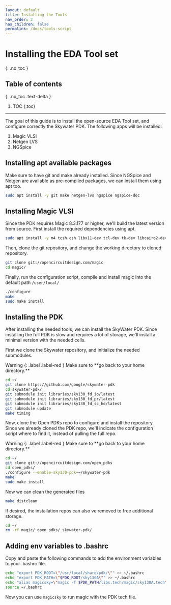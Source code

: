 ```yaml
---
layout: default
title: Installing the Tools
nav_order: 3
has_children: false
permalink: /docs/tools-script
---
```


# Installing the EDA Tool set
{: .no_toc }

## Table of contents
{: .no_toc .text-delta }

1. TOC
{:toc}

---


The goal of this guide is to install the open-source EDA Tool set, and configure correctly the Skywater PDK. The following apps will be installed:
1. Magic VLSI
2. Netgen LVS
3. NGSpice

## Installing apt available packages

Make sure to have git and make already installed. Since NGSpice and Netgen are available as pre-compiled packages, we can install them using apt too.

```bash
sudo apt install -y git make netgen-lvs ngspice ngspice-doc
```

## Installing Magic VLSI

Since the PDK requires Magic 8.3.177 or higher, we'll build the latest version from source. First install the required dependencies using apt.

```bash
sudo apt install -y m4 tcsh csh libx11-dev tcl-dev tk-dev libcairo2-dev mesa-common-dev libglu1-mesa-dev
```
Then, clone the git repository, and change the working directory to cloned repository.

```bash
git clone git://opencircuitdesign.com/magic
cd magic/
```

Finally, run the configuration script, compile and install magic into the default path `/user/local/`

```bash
./configure
make
sudo make install
```

## Installing the PDK

After installing the needed tools, we can install the SkyWater PDK. Since installing the full PDK is slow and requires a lot of storage, we'll install a minimal version with the needed cells.

First we clone the Skywater repository, and initialize the needed submodules. 

<div class="code-example" markdown="1">
Warning
{: .label .label-red }
Make sure to **go back to your home directory.**
</div>

```bash
cd ~/
git clone https://github.com/google/skywater-pdk
cd skywater-pdk/
git submodule init libraries/sky130_fd_io/latest
git submodule init libraries/sky130_fd_pr/latest
git submodule init libraries/sky130_fd_sc_hd/latest
git submodule update
make timing

```

Now, clone the Open PDKs repo to configure and install the repository. Since we already cloned the PDK repo, we'll indicate the configuration script where to find it, instead of pulling the full repo.

<div class="code-example" markdown="1">
Warning
{: .label .label-red }
Make sure to **go back to your home directory.**
</div>

```bash
cd ~/
git clone git://opencircuitdesign.com/open_pdks
cd open_pdks/
./configure --enable-sky130-pdk=~/skywater-pdk
make
sudo make install
```
Now we can clean the generated files
```bash
make distclean
```

If desired, the installation repos can also ve removed to free additional storage.

```bash
cd ~/
rm -rf magic/ open_pdks/ skywater-pdk/
```

## Adding env variables to .bashrc

Copy and paste the following commands to add the environment variables to your .bashrc file.

```bash
echo "export PDK_ROOT=\"/usr/local/share/pdk/\"" >> ~/.bashrc
echo "export PDK_PATH=\"$PDK_ROOT/sky130A\"" >> ~/.bashrc
echo "alias magicsky=\"magic -T $PDK_PATH/libs.tech/magic/sky130A.tech\"" >> ~/.bashrc
source ~/.bashrc
```
Now you can use `magicsky` to run magic with the PDK tech file.
